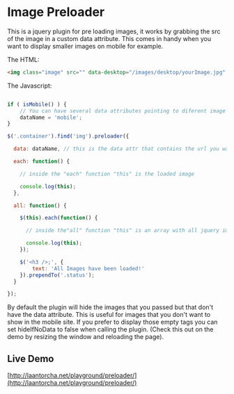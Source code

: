 Image Preloader
===============

This is a jquery plugin for pre loading images, it works by grabbing the src of the image in a custom data attribute. This comes in handy when you want to display smaller images on mobile for example.

The HTML:

```html
<img class="image" src="" data-desktop="/images/desktop/yourImage.jpg" data-mobile="/images/mobile/yourImage.jpg" alt="Image" >
```

The Javascript:

```javascript

if ( isMobile() ) {
    // You can have several data attributes pointing to diferent image sizes
    dataName = 'mobile';
}

$('.container').find('img').preloader({

  data: dataName, // this is the data attr that contains the url you wan to load (default: 'data-src')

  each: function() {

    // inside the "each" function "this" is the loaded image

    console.log(this);
  },

  all: function() {

    $(this).each(function() {

      // inside the"all" function "this" is an array with all jquery image objects

      console.log(this);
    });

    $('<h3 />;', {
        text: 'All Images have been loaded!'
    }).prependTo('.status');
  }

});
```
By default the plugin will hide the images that you passed but that don't have the data attribute. This is useful for images that you don't want to show in the mobile site. If you prefer to display those empty tags you can set hideIfNoData to false when calling the plugin. (Check this out on the demo by resizing the window and reloading the page).

Live Demo
---------

[http://laantorcha.net/playground/preloader/](http://laantorcha.net/playground/preloader/)
